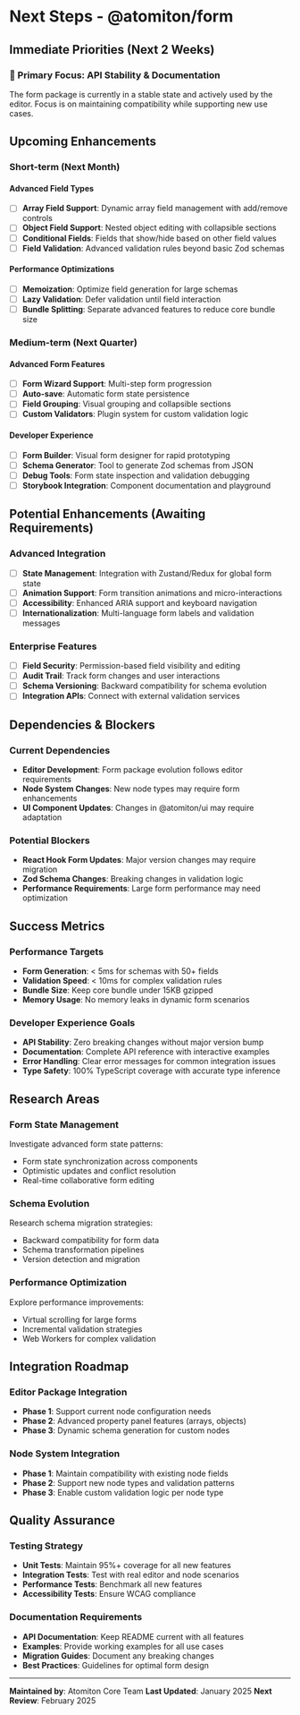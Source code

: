 # Next Steps - @atomiton/form

## Immediate Priorities (Next 2 Weeks)

### 🎯 Primary Focus: API Stability & Documentation

The form package is currently in a stable state and actively used by the editor.
Focus is on maintaining compatibility while supporting new use cases.

## Upcoming Enhancements

### Short-term (Next Month)

#### Advanced Field Types

- [ ] **Array Field Support**: Dynamic array field management with add/remove
      controls
- [ ] **Object Field Support**: Nested object editing with collapsible sections
- [ ] **Conditional Fields**: Fields that show/hide based on other field values
- [ ] **Field Validation**: Advanced validation rules beyond basic Zod schemas

#### Performance Optimizations

- [ ] **Memoization**: Optimize field generation for large schemas
- [ ] **Lazy Validation**: Defer validation until field interaction
- [ ] **Bundle Splitting**: Separate advanced features to reduce core bundle
      size

### Medium-term (Next Quarter)

#### Advanced Form Features

- [ ] **Form Wizard Support**: Multi-step form progression
- [ ] **Auto-save**: Automatic form state persistence
- [ ] **Field Grouping**: Visual grouping and collapsible sections
- [ ] **Custom Validators**: Plugin system for custom validation logic

#### Developer Experience

- [ ] **Form Builder**: Visual form designer for rapid prototyping
- [ ] **Schema Generator**: Tool to generate Zod schemas from JSON
- [ ] **Debug Tools**: Form state inspection and validation debugging
- [ ] **Storybook Integration**: Component documentation and playground

## Potential Enhancements (Awaiting Requirements)

### Advanced Integration

- [ ] **State Management**: Integration with Zustand/Redux for global form state
- [ ] **Animation Support**: Form transition animations and micro-interactions
- [ ] **Accessibility**: Enhanced ARIA support and keyboard navigation
- [ ] **Internationalization**: Multi-language form labels and validation
      messages

### Enterprise Features

- [ ] **Field Security**: Permission-based field visibility and editing
- [ ] **Audit Trail**: Track form changes and user interactions
- [ ] **Schema Versioning**: Backward compatibility for schema evolution
- [ ] **Integration APIs**: Connect with external validation services

## Dependencies & Blockers

### Current Dependencies

- **Editor Development**: Form package evolution follows editor requirements
- **Node System Changes**: New node types may require form enhancements
- **UI Component Updates**: Changes in @atomiton/ui may require adaptation

### Potential Blockers

- **React Hook Form Updates**: Major version changes may require migration
- **Zod Schema Changes**: Breaking changes in validation logic
- **Performance Requirements**: Large form performance may need optimization

## Success Metrics

### Performance Targets

- **Form Generation**: < 5ms for schemas with 50+ fields
- **Validation Speed**: < 10ms for complex validation rules
- **Bundle Size**: Keep core bundle under 15KB gzipped
- **Memory Usage**: No memory leaks in dynamic form scenarios

### Developer Experience Goals

- **API Stability**: Zero breaking changes without major version bump
- **Documentation**: Complete API reference with interactive examples
- **Error Handling**: Clear error messages for common integration issues
- **Type Safety**: 100% TypeScript coverage with accurate type inference

## Research Areas

### Form State Management

Investigate advanced form state patterns:

- Form state synchronization across components
- Optimistic updates and conflict resolution
- Real-time collaborative form editing

### Schema Evolution

Research schema migration strategies:

- Backward compatibility for form data
- Schema transformation pipelines
- Version detection and migration

### Performance Optimization

Explore performance improvements:

- Virtual scrolling for large forms
- Incremental validation strategies
- Web Workers for complex validation

## Integration Roadmap

### Editor Package Integration

- **Phase 1**: Support current node configuration needs
- **Phase 2**: Advanced property panel features (arrays, objects)
- **Phase 3**: Dynamic schema generation for custom nodes

### Node System Integration

- **Phase 1**: Maintain compatibility with existing node fields
- **Phase 2**: Support new node types and validation patterns
- **Phase 3**: Enable custom validation logic per node type

## Quality Assurance

### Testing Strategy

- **Unit Tests**: Maintain 95%+ coverage for all new features
- **Integration Tests**: Test with real editor and node scenarios
- **Performance Tests**: Benchmark all new features
- **Accessibility Tests**: Ensure WCAG compliance

### Documentation Requirements

- **API Documentation**: Keep README current with all features
- **Examples**: Provide working examples for all use cases
- **Migration Guides**: Document any breaking changes
- **Best Practices**: Guidelines for optimal form design

---

**Maintained by**: Atomiton Core Team **Last Updated**: January 2025 **Next
Review**: February 2025
